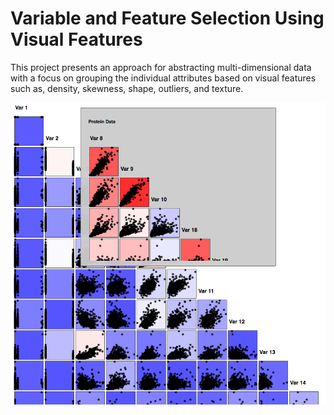 # Variable and Feature Selection Using Visual Features

This project presents an approach for abstracting multi-dimensional data with a focus on grouping the individual attributes based on visual features such as, density, skewness, shape, outliers, and texture.

![ScreenShot](https://github.com/iDataVisualizationLab/Scagnostics/blob/master/figures/fig1.png)
